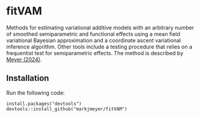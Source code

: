 # fitVAM
Methods for estimating variational additive models with an arbitrary number of smoothed semiparametric and functional effects using a mean field variational Bayesian approximation and a coordinate ascent 
variational inference algorithm. Other tools include a testing procedure that relies on a frequentist test for semiparametric effects. The method is described by [Meyer (2024)](https://arxiv.org/abs/2406.08168).

## Installation 
Run the following code:
```
install.packages("devtools")
devtools::install_github("markjmeyer/fitVAM")
```
